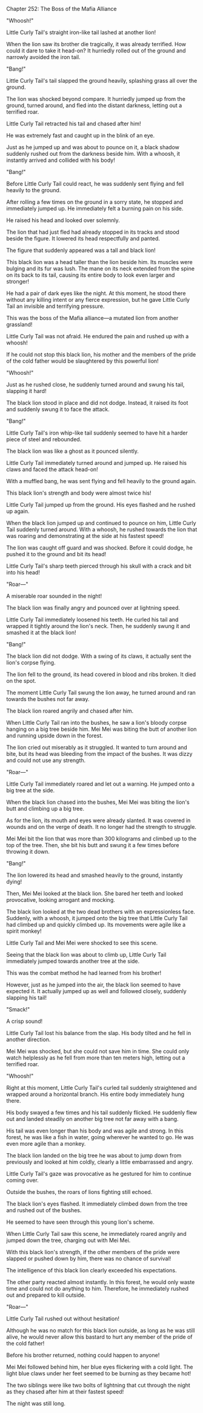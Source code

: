 Chapter 252: The Boss of the Mafia Alliance

"Whoosh\!"

Little Curly Tail's straight iron-like tail lashed at another lion\!

When the lion saw its brother die tragically, it was already terrified. How could it dare to take it head-on? It hurriedly rolled out of the ground and narrowly avoided the iron tail.

"Bang\!"

Little Curly Tail's tail slapped the ground heavily, splashing grass all over the ground.

The lion was shocked beyond compare. It hurriedly jumped up from the ground, turned around, and fled into the distant darkness, letting out a terrified roar.

Little Curly Tail retracted his tail and chased after him\!

He was extremely fast and caught up in the blink of an eye.

Just as he jumped up and was about to pounce on it, a black shadow suddenly rushed out from the darkness beside him. With a whoosh, it instantly arrived and collided with his body\!

"Bang\!"

Before Little Curly Tail could react, he was suddenly sent flying and fell heavily to the ground.

After rolling a few times on the ground in a sorry state, he stopped and immediately jumped up. He immediately felt a burning pain on his side.

He raised his head and looked over solemnly.

The lion that had just fled had already stopped in its tracks and stood beside the figure. It lowered its head respectfully and panted.

The figure that suddenly appeared was a tall and black lion\!

This black lion was a head taller than the lion beside him. Its muscles were bulging and its fur was lush. The mane on its neck extended from the spine on its back to its tail, causing its entire body to look even larger and stronger\!

He had a pair of dark eyes like the night. At this moment, he stood there without any killing intent or any fierce expression, but he gave Little Curly Tail an invisible and terrifying pressure.

This was the boss of the Mafia alliance—a mutated lion from another grassland\!

Little Curly Tail was not afraid. He endured the pain and rushed up with a whoosh\!

If he could not stop this black lion, his mother and the members of the pride of the cold father would be slaughtered by this powerful lion\!

"Whoosh\!"

Just as he rushed close, he suddenly turned around and swung his tail, slapping it hard\!

The black lion stood in place and did not dodge. Instead, it raised its foot and suddenly swung it to face the attack.

"Bang\!"

Little Curly Tail's iron whip-like tail suddenly seemed to have hit a harder piece of steel and rebounded.

The black lion was like a ghost as it pounced silently.

Little Curly Tail immediately turned around and jumped up. He raised his claws and faced the attack head-on\!

With a muffled bang, he was sent flying and fell heavily to the ground again.

This black lion's strength and body were almost twice his\!

Little Curly Tail jumped up from the ground. His eyes flashed and he rushed up again.

When the black lion jumped up and continued to pounce on him, Little Curly Tail suddenly turned around. With a whoosh, he rushed towards the lion that was roaring and demonstrating at the side at his fastest speed\!

The lion was caught off guard and was shocked. Before it could dodge, he pushed it to the ground and bit its head\!

Little Curly Tail's sharp teeth pierced through his skull with a crack and bit into his head\!

"Roar—"

A miserable roar sounded in the night\!

The black lion was finally angry and pounced over at lightning speed.

Little Curly Tail immediately loosened his teeth. He curled his tail and wrapped it tightly around the lion's neck. Then, he suddenly swung it and smashed it at the black lion\!

"Bang\!"

The black lion did not dodge. With a swing of its claws, it actually sent the lion's corpse flying.

The lion fell to the ground, its head covered in blood and ribs broken. It died on the spot.

The moment Little Curly Tail swung the lion away, he turned around and ran towards the bushes not far away.

The black lion roared angrily and chased after him.

When Little Curly Tail ran into the bushes, he saw a lion's bloody corpse hanging on a big tree beside him. Mei Mei was biting the butt of another lion and running upside down in the forest.

The lion cried out miserably as it struggled. It wanted to turn around and bite, but its head was bleeding from the impact of the bushes. It was dizzy and could not use any strength.

"Roar—"

Little Curly Tail immediately roared and let out a warning. He jumped onto a big tree at the side.

When the black lion chased into the bushes, Mei Mei was biting the lion's butt and climbing up a big tree.

As for the lion, its mouth and eyes were already slanted. It was covered in wounds and on the verge of death. It no longer had the strength to struggle.

Mei Mei bit the lion that was more than 300 kilograms and climbed up to the top of the tree. Then, she bit his butt and swung it a few times before throwing it down.

"Bang\!"

The lion lowered its head and smashed heavily to the ground, instantly dying\!

Then, Mei Mei looked at the black lion. She bared her teeth and looked provocative, looking arrogant and mocking.

The black lion looked at the two dead brothers with an expressionless face. Suddenly, with a whoosh, it jumped onto the big tree that Little Curly Tail had climbed up and quickly climbed up. Its movements were agile like a spirit monkey\!

Little Curly Tail and Mei Mei were shocked to see this scene.

Seeing that the black lion was about to climb up, Little Curly Tail immediately jumped towards another tree at the side.

This was the combat method he had learned from his brother\!

However, just as he jumped into the air, the black lion seemed to have expected it. It actually jumped up as well and followed closely, suddenly slapping his tail\!

"Smack\!"

A crisp sound\!

Little Curly Tail lost his balance from the slap. His body tilted and he fell in another direction.

Mei Mei was shocked, but she could not save him in time. She could only watch helplessly as he fell from more than ten meters high, letting out a terrified roar.

"Whoosh\!"

Right at this moment, Little Curly Tail's curled tail suddenly straightened and wrapped around a horizontal branch. His entire body immediately hung there.

His body swayed a few times and his tail suddenly flicked. He suddenly flew out and landed steadily on another big tree not far away with a bang.

His tail was even longer than his body and was agile and strong. In this forest, he was like a fish in water, going wherever he wanted to go. He was even more agile than a monkey.

The black lion landed on the big tree he was about to jump down from previously and looked at him coldly, clearly a little embarrassed and angry.

Little Curly Tail's gaze was provocative as he gestured for him to continue coming over.

Outside the bushes, the roars of lions fighting still echoed.

The black lion's eyes flashed. It immediately climbed down from the tree and rushed out of the bushes.

He seemed to have seen through this young lion's scheme.

When Little Curly Tail saw this scene, he immediately roared angrily and jumped down the tree, charging out with Mei Mei.

With this black lion's strength, if the other members of the pride were slapped or pushed down by him, there was no chance of survival\!

The intelligence of this black lion clearly exceeded his expectations.

The other party reacted almost instantly. In this forest, he would only waste time and could not do anything to him. Therefore, he immediately rushed out and prepared to kill outside.

"Roar—"

Little Curly Tail rushed out without hesitation\!

Although he was no match for this black lion outside, as long as he was still alive, he would never allow this bastard to hurt any member of the pride of the cold father\!

Before his brother returned, nothing could happen to anyone\!

Mei Mei followed behind him, her blue eyes flickering with a cold light. The light blue claws under her feet seemed to be burning as they became hot\!

The two siblings were like two bolts of lightning that cut through the night as they chased after him at their fastest speed\!

The night was still long.